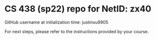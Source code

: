 # CS 438 (sp22) repo for NetID: zx40

GitHub username at initialization time: justinxu9905

For next steps, please refer to the instructions provided by your course.
